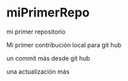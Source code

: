 # miPrimerRepo

mi primer repositorio

Mi primer contribución local para git hub

un commit más desde git hub

una actualización más
